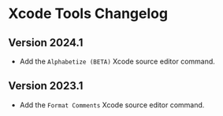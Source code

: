 # Xcode Tools Changelog

## Version 2024.1

- Add the `Alphabetize (BETA)` Xcode source editor command.

## Version 2023.1

- Add the `Format Comments` Xcode source editor command.
